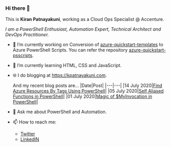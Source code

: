 <!--p align="right"><img src="https://visitor-badge.glitch.me/badge?page_id=katnayakuni.visitor-badge"></p-->

### Hi there 👋
 
This is **Kiran Patnayakuni**, working as a Cloud Ops Specialist @ Accenture.

*I am a PowerShell Enthusiast, Automation Expert, Technical Architect and DevOps Practitioner.*

- 🔭 I’m currently working on Conversion of <a href="https://github.com/kpatnayakuni/azure-quickstart-psscripts" target="_blank">azure-quickstart-templates</a> to Azure PowerShell Scripts. You can refer the repository <a href="https://github.com/kpatnayakuni/azure-quickstart-psscripts" target="_blank">azure-quickstart-psscripts</a>.
- 🌱 I’m currently learning HTML, CSS and JavaScript.
- 🌐 I do blogging at <a href="https://kpatnayakuni.com" target="_blank">https://kpatnayakuni.com</a>.
  
  And my recent blog posts are...
  |Date|Post|
  |---|---|
  |14 July 2020|<a href="https://kpatnayakuni.com/2020/07/14/find-azure-resources-by-tags/" target="_blank">Find Azure Resources By Tags Using PowerShell</a>|
  |05 July 2020|<a href="https://kpatnayakuni.com/2020/07/05/just-a-tip-self-aliased-functions-in-powershell/" target="_blank">Self Aliased Functions in PowerShell</a>|
  |01 July 2020|<a href="https://kpatnayakuni.com/2020/07/01/powershell-magic-of-myinvocation/" target="_blank">Magic of $MyInvocation in PowerShell</a>|
 
  
  
- 💬 Ask me about PowerShell and Automation.
- 📫 How to reach me: 
  - <a href="https://twitter.com/kPatnayakuni" target="_blank">Twitter</a>
  - <a href="https://www.linkedin.com/in/kpatnayakuni/" target="_blank">LinkedIN</a>
  
  
 

<!--
**kpatnayakuni/kpatnayakuni** is a ✨ _special_ ✨ repository because its `README.md` (this file) appears on your GitHub profile.

Here are some ideas to get you started:

- 🔭 I’m currently working on ...
- 🌱 I’m currently learning ...
- 👯 I’m looking to collaborate on ...
- 🤔 I’m looking for help with ...
- 💬 Ask me about ...
- 📫 How to reach me: ...
- 😄 Pronouns: ...
- ⚡ Fun fact: ...
-->
